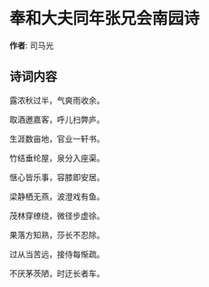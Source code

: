 # 奉和大夫同年张兄会南园诗

**作者**: 司马光

## 诗词内容

露浓秋过半，气爽雨收余。

取酒邀嘉客，呼儿扫弊庐。

生涯数亩地，官业一轩书。

竹结垂纶屋，泉分入座渠。

惬心皆乐事，容膝即安居。

梁静栖无燕，波澄戏有鱼。

茂林穿缭绕，微径步虚徐。

果落方知熟，莎长不忍除。

过从当苦远，接侍每惭疏。

不厌茅茨陋，时迂长者车。

